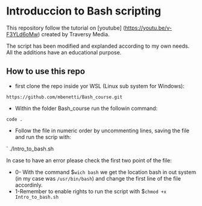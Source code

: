 # Introduccion to Bash scripting

This repository follow the tutorial on [youtube] (https://youtu.be/v-F3YLd6oMw) created by Traversy Media.

The script has been modified and explanded according to my own needs. All the additions have an educational purpose. 

## How to use this repo

* first clone the repo inside yor WSL (Linux sub system for Windows):

` https://github.com/mbenetti/Bash_course.git `

* Within the folder Bash_course run the followin command:

` code . `

* Follow the file in numeric order by uncommenting lines, saving the file and run the scrip with:

` ./Intro_to_bash.sh

In case to have an error please check the first two point of the file:

* 0- With the command $`wich bash` we get the location bash in out system (in my case was `/usr/bin/bash`) and change the first line of the file accordinly.
* 1-Remember to enable rights to run the script with $`chmod +x Intro_to_bash.sh`
